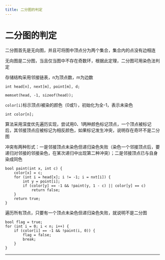 ```yaml
---
title: 二分图的判定
---
```


# 二分图的判定

<script type="text/javascript" src="/include/head.js"></script>

二分图首先是无向图，并且可将图中顶点分为两个集合，集合内的点没有边相连

无向图是二分图，当且仅当图中不存在奇数环，根据此定理，二分图可用染色法判定

存储结构采用邻接链表，n为顶点数，m为边数

```
int head[n], next[m], point[m], d;

memset(head, -1, sizeof(head));
```

`color[i]`标示顶点i被染的颜色（0或1），初始化为全-1，表示未染色

```
int color[n];
```

算法采用深度优先遍历实现，尝试用0、1两种颜色标记顶点，一个顶点被标记后，其邻接顶点应被标记为相反颜色，如果标记发生冲突，说明存在奇环不是二分图

冲突有两种形式：一是邻接顶点未染色但递归染色失败（染色一个邻接顶点后，要递归对邻接的邻接染色，在某次递归中出现第二种冲突）；二是邻接顶点已与自身染成同色

```
bool paint(int x, int c) {
    color[x] = c;
    for (int i = head[x]; i != -1; i = nxt[i]) {
        int y = point[i];
        if (color[y] == -1 && !paint(y, 1 - c) || color[y] == c)
            return false;
    }
    return true;
}
```

遍历所有顶点，只要有一个顶点未染色但递归染色失败，就说明不是二分图

```
bool flag = true;
for (int i = 0; i < n; i++) {
    if (color[i] == -1 && !paint(i, 0)) {
        flag = false;
        break;
    }
}
```

---

<script type="text/javascript" src="/include/tail.js"></script>
